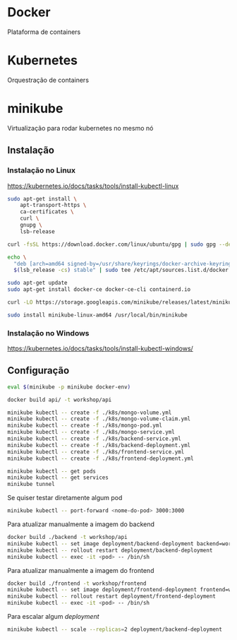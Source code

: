 # Docker
Plataforma de containers

# Kubernetes
Orquestração de containers

# minikube
Virtualização para rodar kubernetes no mesmo nó

## Instalação
### Instalação no Linux
https://kubernetes.io/docs/tasks/tools/install-kubectl-linux

```sh
sudo apt-get install \
    apt-transport-https \
    ca-certificates \
    curl \
    gnupg \
    lsb-release

curl -fsSL https://download.docker.com/linux/ubuntu/gpg | sudo gpg --dearmor -o /usr/share/keyrings/docker-archive-keyring.gpg

echo \
  "deb [arch=amd64 signed-by=/usr/share/keyrings/docker-archive-keyring.gpg] https://download.docker.com/linux/ubuntu \
  $(lsb_release -cs) stable" | sudo tee /etc/apt/sources.list.d/docker.list > /dev/null

sudo apt-get update
sudo apt-get install docker-ce docker-ce-cli containerd.io

curl -LO https://storage.googleapis.com/minikube/releases/latest/minikube-linux-amd64

sudo install minikube-linux-amd64 /usr/local/bin/minikube
```

### Instalação no Windows
https://kubernetes.io/docs/tasks/tools/install-kubectl-windows/

## Configuração

```sh
eval $(minikube -p minikube docker-env)

docker build api/ -t workshop/api

minikube kubectl -- create -f ./k8s/mongo-volume.yml
minikube kubectl -- create -f ./k8s/mongo-volume-claim.yml
minikube kubectl -- create -f ./k8s/mongo-pod.yml
minikube kubectl -- create -f ./k8s/mongo-service.yml
minikube kubectl -- create -f ./k8s/backend-service.yml
minikube kubectl -- create -f ./k8s/backend-deployment.yml
minikube kubectl -- create -f ./k8s/frontend-service.yml
minikube kubectl -- create -f ./k8s/frontend-deployment.yml

minikube kubectl -- get pods
minikube kubectl -- get services
minikube tunnel
```

Se quiser testar diretamente algum pod
```sh
minikube kubectl -- port-forward <nome-do-pod> 3000:3000
```

Para atualizar manualmente a imagem do backend
```sh
docker build ./backend -t workshop/api
minikube kubectl -- set image deployment/backend-deployment backend=workshop/api
minikube kubectl -- rollout restart deployment/backend-deployment
minikube kubectl -- exec -it <pod> -- /bin/sh
```

Para atualizar manualmente a imagem do frontend
```sh
docker build ./frontend -t workshop/frontend
minikube kubectl -- set image deployment/frontend-deployment frontend=workshop/frontend
minikube kubectl -- rollout restart deployment/frontend-deployment
minikube kubectl -- exec -it <pod> -- /bin/sh
```

Para escalar algum _deployment_
```sh
minikube kubectl -- scale --replicas=2 deployment/backend-deployment
``` 
